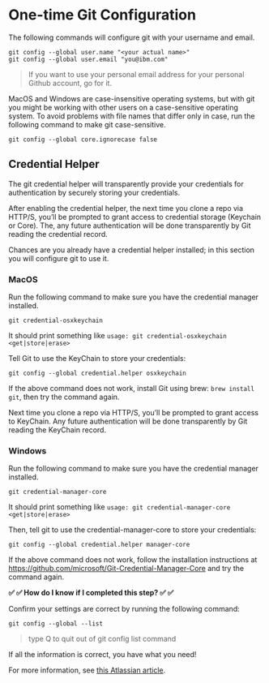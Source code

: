 # One-time Git Configuration

The following commands will configure git with your username and email.

```shell
git config --global user.name "<your actual name>"
git config --global user.email "you@ibm.com"
```

> If you want to use your personal email address for your personal Github account, go for it.

MacOS and Windows are case-insensitive operating systems, but with git you might be working with other users on a case-sensitive operating system. To avoid problems with file names that differ only in case, run the following command to make git case-sensitive.

```shell
git config --global core.ignorecase false
```

## Credential Helper

The git credential helper will transparently provide your credentials for authentication by securely storing your credentials.

After enabling the credential helper, the next time you clone a repo via HTTP/S, you’ll be prompted to grant access to credential storage (Keychain or Core).
The, any future authentication will be done transparently by Git reading the credential record.

Chances are you already have a credential helper installed; in this section you will configure git to use it.

### MacOS

Run the following command to make sure you have the credential manager installed.

```shell
git credential-osxkeychain
```

It should print something like `usage: git credential-osxkeychain <get|store|erase>`

Tell Git to use the KeyChain to store your credentials:

```shell
git config --global credential.helper osxkeychain
```

If the above command does not work, install Git using brew: `brew install git`, then try the command again.

Next time you clone a repo via HTTP/S, you’ll be prompted to grant access to KeyChain.
Any future authentication will be done transparently by Git reading the KeyChain record.

### Windows

Run the following command to make sure you have the credential manager installed.

```shell
git credential-manager-core
```

It should print something like `usage: git credential-manager-core <get|store|erase>`

Then, tell git to use the credential-manager-core to store your credentials:

```shell
git config --global credential.helper manager-core
```

If the above command does not work, follow the installation instructions at <https://github.com/microsoft/Git-Credential-Manager-Core> and try the command again.

**✅ ✅ How do I know if I completed this step? ✅ ✅**

Confirm your settings are correct by running the following command:

```shell
git config --global --list
```

> type Q to quit out of git config list command

If all the information is correct, you have what you need!

For more information, see [this Atlassian article](https://support.atlassian.com/bitbucket-cloud/docs/configure-your-dvcs-username-for-commits/).
